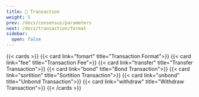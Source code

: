 ```yaml
---
title: 🪪 Transaction
weight: 5
prev: /docs/consensus/parameters
next: /docs/transaction/format
sidebar:
  open: false
---
```


{{< cards >}}
  {{< card link="fomart" title="Transaction Format">}}
  {{< card link="fee" title="Transaction Fee">}}
  {{< card link="transfer" title="Transfer Transaction">}}
  {{< card link="bond" title="Bond Transaction">}}
  {{< card link="sortition" title="Sortition Transaction">}}
  {{< card link="unbond" title="Unbond Transaction">}}
  {{< card link="withdraw" title="Withdraw Transaction">}}
{{< /cards >}}
